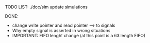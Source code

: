 TODO LIST:
./doc/sim update simulations


DONE:
* change write pointer and read pointer --> to signals
* Why empty signal is asserted in wrong situations
* IMPORTANT: FIFO lenght change (at this point is a 63 length FIFO)
